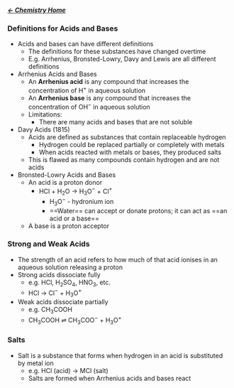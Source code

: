 ##### [← Chemistry Home](Chemistry%20Home%20-%20Year%2011)

### Definitions for Acids and Bases
- Acids and bases can have different definitions
	- The definitions for these substances have changed overtime
	- E.g. Arrhenius, Bronsted-Lowry, Davy and Lewis are all different definitions
- Arrhenius Acids and Bases
	- An **Arrhenius acid** is any compound that increases the concentration of H$^+$ in aqueous solution
	- An **Arrhenius base** is any compound that increases the concentration of OH$^-$ in aqueous solution
	- Limitations:
		- There are many acids and bases that are not soluble
- Davy Acids (1815)
	- Acids are defined as substances that contain replaceable hydrogen
		- Hydrogen could be replaced partially or completely with metals
		- When acids reacted with metals or bases, they produced salts
	- This is flawed as many compounds contain hydrogen and are not acids
- Bronsted-Lowry Acids and Bases
	- An acid is a proton donor
		- HCl + H$_2$O → H$_3$O$^-$ + Cl$^+$
			- H$_3$O$^-$ - hydronium ion
			- ==Water== can accept or donate protons; it can act as ==an acid or a base==
	- A base is a proton acceptor

### Strong and Weak Acids
- The strength of an acid refers to how much of that acid ionises in an aqueous solution releasing a proton
- Strong acids dissociate fully
	- e.g. HCl, H$_2$SO$_4$, HNO$_3$, etc.
	- HCl → Cl$^-$ + H$_3$O$^+$
- Weak acids dissociate partially
	- e.g. CH$_3$COOH
	- CH$_3$COOH $\rightleftharpoons$ CH$_3$COO$^-$ + H$_3$O$^+$

### Salts
- Salt is a substance that forms when hydrogen in an acid is substituted by metal ion
	- e.g. HCl (acid) → MCl (salt)
	- Salts are formed when Arrhenius acids and bases react